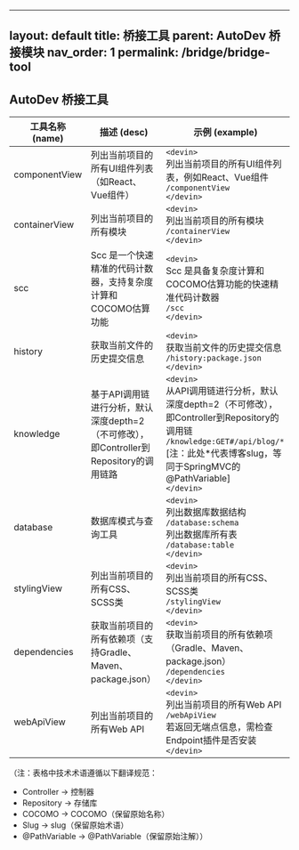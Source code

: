 

---
layout: default
title: 桥接工具
parent: AutoDev 桥接模块
nav_order: 1
permalink: /bridge/bridge-tool
---

## AutoDev 桥接工具

| 工具名称 (name)   | 描述 (desc)                                                       | 示例 (example)                                                                                                                                                                    |
|---------------|-----------------------------------------------------------------|---------------------------------------------------------------------------------------------------------------------------------------------------------------------------------|
| componentView | 列出当前项目的所有UI组件列表（如React、Vue组件）                                   | `<devin>`<br/>列出当前项目的所有UI组件列表，例如React、Vue组件<br/>`/componentView`<br/>`</devin>`                                                                                         |
| containerView | 列出当前项目的所有模块                                                     | `<devin>`<br/>列出当前项目的所有模块<br/>`/containerView`<br/>`</devin>`                                                                                                              |
| scc           | Scc 是一个快速精准的代码计数器，支持复杂度计算和COCOMO估算功能                           | `<devin>`<br/>Scc 是具备复杂度计算和COCOMO估算功能的快速精准代码计数器<br/>`/scc`<br/>`</devin>`                                                                                             |
| history       | 获取当前文件的历史提交信息                                                   | `<devin>`<br/>获取当前文件的历史提交信息<br/>`/history:package.json`<br/>`</devin>`                                                                                                  |
| knowledge     | 基于API调用链进行分析，默认深度depth=2（不可修改），即Controller到Repository的调用链路      | `<devin>`<br/>从API调用链进行分析，默认深度depth=2（不可修改），即Controller到Repository的调用链<br/>`/knowledge:GET#/api/blog/*` [注：此处*代表博客slug，等同于SpringMVC的@PathVariable]<br/>`</devin>` |
| database      | 数据库模式与查询工具                                                      | `<devin>`<br/>列出数据库数据结构<br/>`/database:schema`<br/>列出数据库所有表<br/>`/database:table`<br/>`</devin>`                                                                               |
| stylingView   | 列出当前项目的所有CSS、SCSS类                                              | `<devin>`<br/>列出当前项目的所有CSS、SCSS类<br/>`/stylingView`<br/>`</devin>`                                                                                                        |
| dependencies  | 获取当前项目的所有依赖项（支持Gradle、Maven、package.json）                       | `<devin>`<br/>获取当前项目的所有依赖项（Gradle、Maven、package.json）<br/>`/dependencies`<br/>`</devin>`                                                                                 |
| webApiView    | 列出当前项目的所有Web API                                                | `<devin>`<br/>列出当前项目的所有Web API<br/>`/webApiView`<br/>若返回无端点信息，需检查Endpoint插件是否安装<br/>`</devin>`                                                                     |

（注：表格中技术术语遵循以下翻译规范：
- Controller → 控制器
- Repository → 存储库
- COCOMO → COCOMO（保留原始名称）
- Slug → slug（保留原始术语）
- @PathVariable → @PathVariable（保留原始注解））